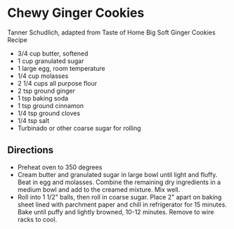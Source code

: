 # Chewy Ginger Cookies
Tanner Schudlich, adapted from Taste of Home Big Soft Ginger Cookies Recipe

- 3/4 cup butter, softened
- 1 cup granulated sugar
- 1 large egg, room temperature
- 1/4 cup molasses
- 2 1/4 cups all purpose flour
- 2 tsp ground ginger
- 1 tsp baking soda
- 1 tsp ground cinnamon
- 1/4 tsp ground cloves
- 1/4 tsp salt
- Turbinado or other coarse sugar for rolling

## Directions

- Preheat oven to 350 degrees
- Cream butter and granulated sugar in large bowl until light and fluffy. Beat in egg and molasses. Combine the remaining dry ingredients in a medium bowl and add to the creamed mixture. Mix well.
- Roll into 1 1/2" balls, then roll in coarse sugar. Place 2" apart on baking sheet lined with parchment paper and chill in refrigerator for 15 minutes. Bake until puffy and lightly browned, 10-12 minutes. Remove to wire racks to cool.
